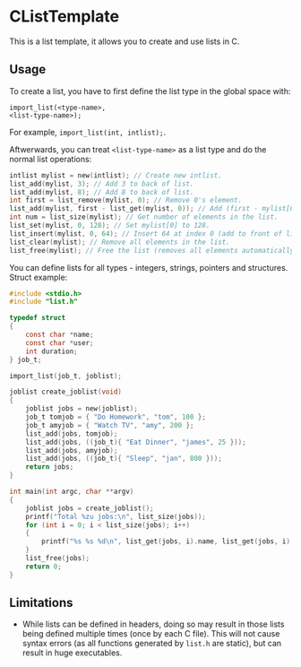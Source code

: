 # CListTemplate
This is a list template, it allows you to create and use lists in C.

## Usage
To create a list, you have to first define the list type in the global space with:

<code>import_list(\<type-name\>, \<list-type-name\>);</code>

For example, <code>import_list(int, intlist);</code>.

Aftwerwards, you can treat <code>\<list-type-name\></code> as a list type and do the normal list operations:

```c
intlist mylist = new(intlist); // Create new intlist.
list_add(mylist, 3); // Add 3 to back of list.
list_add(mylist, 8); // Add 8 to back of list.
int first = list_remove(mylist, 0); // Remove 0's element.
list_add(mylist, first - list_get(mylist, 0)); // Add (first - mylist[0]) to back of list.
int num = list_size(mylist); // Get number of elements in the list.
list_set(mylist, 0, 128); // Set mylist[0] to 128.
list_insert(mylist, 0, 64); // Insert 64 at index 0 (add to front of list).
list_clear(mylist); // Remove all elements in the list.
list_free(mylist); // Free the list (removes all elements automatically).
```

You can define lists for all types - integers, strings, pointers and structures. Struct example:

```c
#include <stdio.h>
#include "list.h"

typedef struct
{
	const char *name;
	const char *user;
	int duration;
} job_t;

import_list(job_t, joblist);

joblist create_joblist(void)
{
	joblist jobs = new(joblist);
	job_t tomjob = { "Do Homework", "tom", 100 };
	job_t amyjob = { "Watch TV", "amy", 200 };
	list_add(jobs, tomjob);
	list_add(jobs, ((job_t){ "Eat Dinner", "james", 25 }));
	list_add(jobs, amyjob);
	list_add(jobs, ((job_t){ "Sleep", "jan", 800 }));
	return jobs;
}

int main(int argc, char **argv)
{
	joblist jobs = create_joblist();
	printf("Total %zu jobs:\n", list_size(jobs));
	for (int i = 0; i < list_size(jobs); i++)
	{
		printf("%s %s %d\n", list_get(jobs, i).name, list_get(jobs, i).user, list_get(jobs, i).duration);
	}
	list_free(jobs);
	return 0;
}
```

## Limitations
* While lists can be defined in headers, doing so may result in those lists being defined multiple times (once by each C file). This will not cause syntax errors (as all functions generated by <code>list.h</code> are static), but can result in huge executables.
